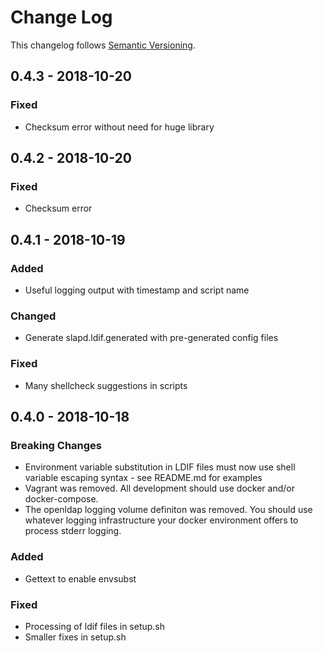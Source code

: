 # Change Log

This changelog follows [Semantic Versioning](http://semver.org).

## 0.4.3 - 2018-10-20

### Fixed

- Checksum error without need for huge library

## 0.4.2 - 2018-10-20

### Fixed

- Checksum error

## 0.4.1 - 2018-10-19

### Added

- Useful logging output with timestamp and script name

### Changed

- Generate slapd.ldif.generated with pre-generated config files

### Fixed

- Many shellcheck suggestions in scripts

## 0.4.0 - 2018-10-18

### Breaking Changes

- Environment variable substitution in LDIF files must now use shell variable escaping syntax - see README.md for examples
- Vagrant was removed. All development should use docker and/or docker-compose.
- The openldap logging volume definiton was removed. You should use whatever logging infrastructure your docker environment offers to process stderr logging.

### Added

- Gettext to enable envsubst

### Fixed

- Processing of ldif files in setup.sh
- Smaller fixes in setup.sh
